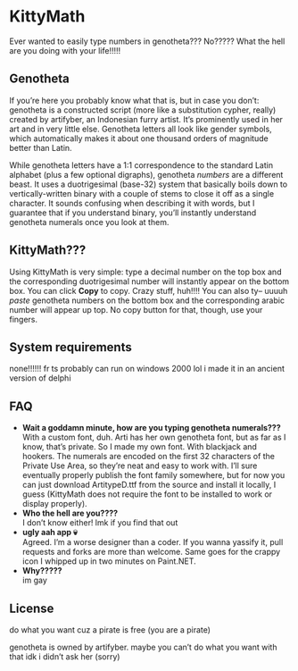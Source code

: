 # KittyMath
Ever wanted to easily type numbers in genotheta??? No????? What the hell are you doing with your life!!!!!

## Genotheta
If you’re here you probably know what that is, but in case you don’t: genotheta is a constructed script (more like a substitution cypher, really) created by artifyber, an Indonesian furry artist. It’s prominently used in her art and in very little else. Genotheta letters all look like gender symbols, which automatically makes it about one thousand orders of magnitude better than Latin.

While genotheta letters have a 1:1 correspondence to the standard Latin alphabet (plus a few optional digraphs), genotheta _numbers_ are a different beast. It uses a duotrigesimal (base-32) system that basically boils down to vertically-written binary with a couple of stems to close it off as a single character. It sounds confusing when describing it with words, but I guarantee that if you understand binary, you’ll instantly understand genotheta numerals once you look at them.

## KittyMath???
Using KittyMath is very simple: type a decimal number on the top box and the corresponding duotrigesimal number will instantly appear on the bottom box. You can click **Copy** to copy. Crazy stuff, huh!!!! You can also ty– uuuuh _paste_ genotheta numbers on the bottom box and the corresponding arabic number will appear up top. No copy button for that, though, use your fingers.

## System requirements
none!!!!!! fr ts probably can run on windows 2000 lol i made it in an ancient version of delphi

## FAQ
- **Wait a goddamn minute, how are you typing genotheta numerals???**\
With a custom font, duh. Arti has her own genotheta font, but as far as I know, that’s private. So I made my own font. With blackjack and hookers. The numerals are encoded on the first 32 characters of the Private Use Area, so they’re neat and easy to work with. I’ll sure eventually properly publish the font family somewhere, but for now you can just download ArtitypeD.ttf from the source and install it locally, I guess (KittyMath does not require the font to be installed to work or display properly).
- **Who the hell are you????**\
I don’t know either! lmk if you find that out
- **ugly aah app 💀**\
Agreed. I’m a worse designer than a coder. If you wanna yassify it, pull requests and forks are more than welcome. Same goes for the crappy icon I whipped up in two minutes on Paint.NET.
- **Why?????**\
im gay

## License
do what you want cuz a pirate is free (you are a pirate)

genotheta is owned by artifyber. maybe you can’t do what you want with that idk i didn’t ask her (sorry)
